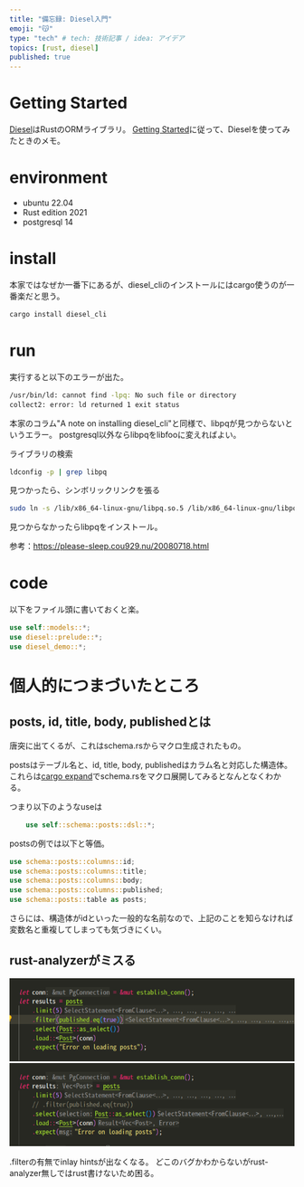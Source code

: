 ```yaml
---
title: "備忘録: Diesel入門"
emoji: "😽"
type: "tech" # tech: 技術記事 / idea: アイデア
topics: [rust, diesel]
published: true
---
```


# Getting Started
[Diesel](https://diesel.rs/)はRustのORMライブラリ。
[Getting Started](https://diesel.rs/guides/getting-started)に従って、Dieselを使ってみたときのメモ。


# environment

* ubuntu 22.04
* Rust edition 2021
* postgresql 14


# install
本家ではなぜか一番下にあるが、diesel_cliのインストールにはcargo使うのが一番楽だと思う。
```bash
cargo install diesel_cli
```

# run
実行すると以下のエラーが出た。
```bash
/usr/bin/ld: cannot find -lpq: No such file or directory
collect2: error: ld returned 1 exit status
```
本家のコラム"A note on installing diesel_cli"と同様で、libpqが見つからないというエラー。
postgresql以外ならlibpqをlibfooに変えればよい。

ライブラリの検索
```bash
ldconfig -p | grep libpq
```
見つかったら、シンボリックリンクを張る
```bash
sudo ln -s /lib/x86_64-linux-gnu/libpq.so.5 /lib/x86_64-linux-gnu/libpq.so
```

見つからなかったらlibpqをインストール。

参考：https://please-sleep.cou929.nu/20080718.html

# code
以下をファイル頭に書いておくと楽。
```rust
use self::models::*;
use diesel::prelude::*;
use diesel_demo::*;
```
# 個人的につまづいたところ
## posts, id, title, body, publishedとは

唐突に出てくるが、これはschema.rsからマクロ生成されたもの。

postsはテーブル名と、id, title, body, publishedはカラム名と対応した構造体。
これらは[cargo expand](https://crates.io/crates/cargo-expand/)でschema.rsをマクロ展開してみるとなんとなくわかる。

つまり以下のようなuseは
```rust
    use self::schema::posts::dsl::*;
```
postsの例では以下と等価。
```rust
use schema::posts::columns::id;
use schema::posts::columns::title;
use schema::posts::columns::body;
use schema::posts::columns::published;
use schema::posts::table as posts;
```

さらには、構造体がidといった一般的な名前なので、上記のことを知らなければ変数名と重複してしまっても気づきにくい。

## rust-analyzerがミスる
![](/images/hello-diesel/existfilter.png)
![](/images/hello-diesel/nofilter.png)

.filterの有無でinlay hintsが出なくなる。
どこのバグかわからないがrust-analyzer無しではrust書けないため困る。
<!-- もっと力があれば自力で直せるのに -->
